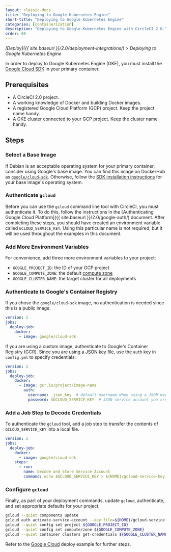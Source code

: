 ```yaml
---
layout: classic-docs
title: "Deploying to Google Kubernetes Engine"
short-title: "Deploying to Google Kubernetes Engine"
categories: [containerization]
description: "Deploying to Google Kubernetes Engine with CircleCI 2.0."
order: 60
---
```


*[Deploy]({{ site.baseurl }}/2.0/deployment-integrations/) > Deploying to Google Kubernetes Engine*

In order to deploy to Google Kubernetes Engine (GKE),
you must install the [Google Cloud SDK](https://cloud.google.com/sdk/) in your primary container.

## Prerequisites

- A CircleCI 2.0 project.
- A working knowledge of Docker and building Docker images.
- A registered Google Cloud Platform (GCP) project. Keep the project name handy.
- A GKE cluster connected to your GCP project. Keep the cluster name handy.

## Steps

### Select a Base Image

If Debian is an acceptable operating system for your primary container,
consider using Google's base image.
You can find this image on DockerHub as [`google/cloud-sdk`](https://hub.docker.com/r/google/cloud-sdk/).
Otherwise, follow the [SDK installation instructions](https://cloud.google.com/sdk/) for your base image's operating system.

### Authenticate `gcloud`

Before you can use the `gcloud` command line tool with CircleCI,
you must authenticate it.
To do this,
follow the instructions in the [Authenticating Google Cloud Platform]({{ site.baseurl }}/2.0/google-auth/) document.
After completing these steps,
you should have created an environment variable called `GCLOUD_SERVICE_KEY`.
Using this particular name is not required,
but it will be used throughout the examples in this document.

### Add More Environment Variables

For convenience, add three more environment variables to your project:

- `GOOGLE_PROJECT_ID`: the ID of your GCP project
- `GOOGLE_COMPUTE_ZONE`: the default [compute zone](https://cloud.google.com/compute/docs/regions-zones/)
- `GOOGLE_CLUSTER_NAME`: the target cluster for all deployments

### Authenticate to Google's Container Registry

If you chose the `google/cloud-sdk` image,
no authentication is needed since this is a public image.

```yaml
version: 2
jobs:
  deploy-job:
    docker:
      - image: google/cloud-sdk
```

If you are using a custom image,
authenticate to Google's Container Registry (GCR).
Since you are [using a JSON key file](https://cloud.google.com/container-registry/docs/advanced-authentication#using_a_json_key_file),
use the `auth` key in `config.yml`
to specify credentials:

```yaml
version: 2
jobs:
  deploy-job:
    docker:
      - image: gcr.io/project/image-name
        auth:
          username: _json_key  # default username when using a JSON key file to authenticate
          password: $GCLOUD_SERVICE_KEY  # JSON service account you created
```

### Add a Job Step to Decode Credentials

To authenticate the `gcloud` tool,
add a job step
to transfer the contents of `GCLOUD_SERVICE_KEY` into a local file.

```yaml
version: 2
jobs:
  deploy-job:
    docker:
      - image: google/cloud-sdk
    steps:
      - run:
        name: Decode and Store Service Account
        command: echo $GCLOUD_SERVICE_KEY > ${HOME}/gcloud-service-key.json
```

### Configure `gcloud`

Finally, as part of your deployment commands,
update `gcloud`, authenticate, and set appropriate defaults for your project.

```bash
gcloud --quiet components update
gcloud auth activate-service-account --key-file=${HOME}/gcloud-service-key.json
gcloud --quiet config set project ${GOOGLE_PROJECT_ID}
gcloud --quiet config set compute/zone ${GOOGLE_COMPUTE_ZONE}
gcloud --quiet container clusters get-credentials ${GOOGLE_CLUSTER_NAME}
```

Refer to the [Google Cloud](https://circleci.com/docs/2.0/deployment-integrations/#google-cloud) deploy example for further steps.
